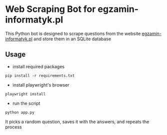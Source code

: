 # Web Scraping Bot for egzamin-informatyk.pl

This Python bot is designed to scrape questions from the website [egzamin-informatyk.pl](https://egzamin-informatyk.pl/) and store them in an SQLite database

## Usage

- install required packages

```
pip install -r requirements.txt
```

- install playwright's browser

```
playwright install
```

- run the script

```
python app.py
```

It picks a random question, saves it with the answers, and repeats the process
